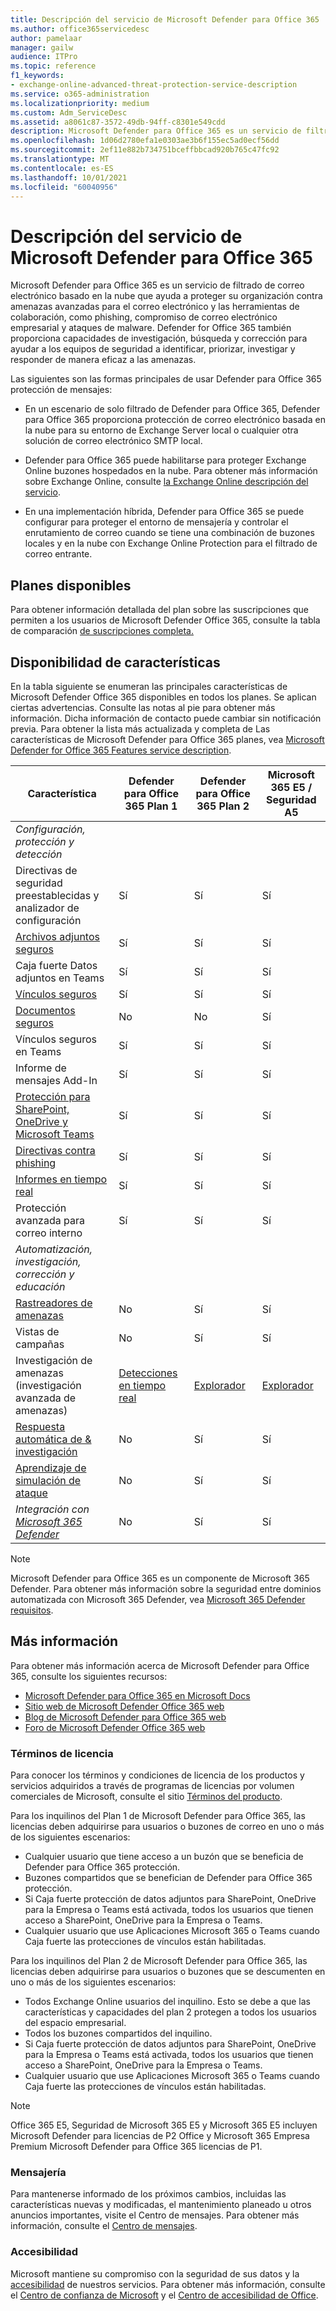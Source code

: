 ```yaml
---
title: Descripción del servicio de Microsoft Defender para Office 365
ms.author: office365servicedesc
author: pamelaar
manager: gailw
audience: ITPro
ms.topic: reference
f1_keywords:
- exchange-online-advanced-threat-protection-service-description
ms.service: o365-administration
ms.localizationpriority: medium
ms.custom: Adm_ServiceDesc
ms.assetid: a8061c87-3572-49db-94ff-c8301e549cdd
description: Microsoft Defender para Office 365 es un servicio de filtrado de correo electrónico basado en la nube que ayuda a proteger su organización contra malware y virus desconocidos al proporcionar una protección sólida de día cero e incluye características para proteger su organización de vínculos dañinos en tiempo real.
ms.openlocfilehash: 1d06d2780efa1e0303ae3b6f155ec5ad0ecf56dd
ms.sourcegitcommit: 2ef11e882b734751bceffbbcad920b765c47fc92
ms.translationtype: MT
ms.contentlocale: es-ES
ms.lasthandoff: 10/01/2021
ms.locfileid: "60040956"
---
```

# <a name="microsoft-defender-for-office-365-service-description"></a>Descripción del servicio de Microsoft Defender para Office 365

Microsoft Defender para Office 365 es un servicio de filtrado de correo electrónico basado en la nube que ayuda a proteger su organización contra amenazas avanzadas para el correo electrónico y las herramientas de colaboración, como phishing, compromiso de correo electrónico empresarial y ataques de malware. Defender for Office 365 también proporciona capacidades de investigación, búsqueda y corrección para ayudar a los equipos de seguridad a identificar, priorizar, investigar y responder de manera eficaz a las amenazas.

Las siguientes son las formas principales de usar Defender para Office 365 protección de mensajes:

- En un escenario de solo filtrado de Defender para Office 365, Defender para Office 365 proporciona protección de correo electrónico basada en la nube para su entorno de Exchange Server local o cualquier otra solución de correo electrónico SMTP local.

- Defender para Office 365 puede habilitarse para proteger Exchange Online buzones hospedados en la nube. Para obtener más información sobre Exchange Online, consulte [la Exchange Online descripción del servicio](exchange-online-service-description/exchange-online-service-description.md).

- En una implementación híbrida, Defender para Office 365 se puede configurar para proteger el entorno de mensajería y controlar el enrutamiento de correo cuando se tiene una combinación de buzones locales y en la nube con Exchange Online Protection para el filtrado de correo entrante.

## <a name="available-plans"></a>Planes disponibles

Para obtener información detallada del plan sobre las suscripciones que permiten a los usuarios de Microsoft Defender Office 365, consulte la tabla de comparación [de suscripciones completa.](https://go.microsoft.com/fwlink/?linkid=2139145)

## <a name="feature-availability"></a>Disponibilidad de características

En la tabla siguiente se enumeran las principales características de Microsoft Defender Office 365 disponibles en todos los planes. Se aplican ciertas advertencias. Consulte las notas al pie para obtener más información. Dicha información de contacto puede cambiar sin notificación previa. Para obtener la lista más actualizada y completa de Las características de Microsoft Defender para Office 365 planes, vea [Microsoft Defender for Office 365 Features service description](microsoft-defender-for-office-365-features.md).

| Característica | Defender para Office 365 Plan 1 | Defender para Office 365 Plan 2 | Microsoft 365 E5 / Seguridad A5 |
|---------|--------------------------------|--------------------------------|--------------------------------|
| *Configuración, protección y detección* | | | |
| Directivas de seguridad preestablecidas y analizador de configuración | Sí | Sí | Sí |
| [Archivos adjuntos seguros](microsoft-defender-for-office-365-features.md#safe-attachments) | Sí | Sí | Sí |
| Caja fuerte Datos adjuntos en Teams | Sí | Sí | Sí |
| [Vínculos seguros](microsoft-defender-for-office-365-features.md#safe-links) | Sí | Sí | Sí |
| [Documentos seguros](microsoft-defender-for-office-365-features.md#safe-documents) | No | No | Sí |
| Vínculos seguros en Teams | Sí | Sí | Sí |
| Informe de mensajes Add-In | Sí | Sí | Sí |
| [Protección para SharePoint, OneDrive y Microsoft Teams](microsoft-defender-for-office-365-features.md#protection-for-sharepoint-onedrive-and-microsoft-teams) | Sí | Sí | Sí |
| [Directivas contra phishing](microsoft-defender-for-office-365-features.md#anti-phishing-policies) | Sí | Sí | Sí |
| [Informes en tiempo real](microsoft-defender-for-office-365-features.md#real-time-reports) | Sí | Sí | Sí |
| Protección avanzada para correo interno | Sí | Sí | Sí |
| *Automatización, investigación, corrección y educación* | | | |
| [Rastreadores de amenazas](microsoft-defender-for-office-365-features.md#threat-trackers) | No | Sí | Sí |
| Vistas de campañas | No | Sí | Sí |
| Investigación de amenazas (investigación avanzada de amenazas) | [Detecciones en tiempo real](microsoft-defender-for-office-365-features.md#real-time-detections) | [Explorador](microsoft-defender-for-office-365-features.md#threat-explorer) | [Explorador](microsoft-defender-for-office-365-features.md#threat-explorer) |
| [Respuesta automática de & investigación](microsoft-defender-for-office-365-features.md#automated-investigation--response) | No | Sí | Sí |
| [Aprendizaje de simulación de ataque](microsoft-defender-for-office-365-features.md#attack-simulation-training) | No | Sí | Sí |
| *Integración con [Microsoft 365 Defender](/microsoft-365/security/defender/microsoft-365-defender)* | No | Sí | Sí |

> [!NOTE]
> Microsoft Defender para Office 365 es un componente de Microsoft 365 Defender. Para obtener más información sobre la seguridad entre dominios automatizada con Microsoft 365 Defender, vea [Microsoft 365 Defender requisitos](/microsoft-365/security/mtp/prerequisites).

## <a name="learn-more"></a>Más información

Para obtener más información acerca de Microsoft Defender para Office 365, consulte los siguientes recursos:

- [Microsoft Defender para Office 365 en Microsoft Docs](/microsoft-365/security/office-365-security/defender-for-office-365)
- [Sitio web de Microsoft Defender Office 365 web](https://www.microsoft.com/security/business/threat-protection/office-365-defender)
- [Blog de Microsoft Defender para Office 365 web](https://techcommunity.microsoft.com/t5/microsoft-defender-for-office/bg-p/MicrosoftDefenderforOffice365Blog)
- [Foro de Microsoft Defender Office 365 web](https://techcommunity.microsoft.com/t5/microsoft-defender-for-office/bd-p/MicrosoftDefenderforOffice365)

### <a name="licensing-terms"></a>Términos de licencia

Para conocer los términos y condiciones de licencia de los productos y servicios adquiridos a través de programas de licencias por volumen comerciales de Microsoft, consulte el sitio [Términos del producto](https://www.microsoft.com/licensing/terms/).

Para los inquilinos del Plan 1 de Microsoft Defender para Office 365, las licencias deben adquirirse para usuarios o buzones de correo en uno o más de los siguientes escenarios:

- Cualquier usuario que tiene acceso a un buzón que se beneficia de Defender para Office 365 protección.
- Buzones compartidos que se benefician de Defender para Office 365 protección.
- Si Caja fuerte protección de datos adjuntos para SharePoint, OneDrive para la Empresa o Teams está activada, todos los usuarios que tienen acceso a SharePoint, OneDrive para la Empresa o Teams.
- Cualquier usuario que use Aplicaciones Microsoft 365 o Teams cuando Caja fuerte las protecciones de vínculos están habilitadas.

Para los inquilinos del Plan 2 de Microsoft Defender para Office 365, las licencias deben adquirirse para usuarios o buzones que se descumenten en uno o más de los siguientes escenarios:

- Todos Exchange Online usuarios del inquilino. Esto se debe a que las características y capacidades del plan 2 protegen a todos los usuarios del espacio empresarial.
- Todos los buzones compartidos del inquilino.
- Si Caja fuerte protección de datos adjuntos para SharePoint, OneDrive para la Empresa o Teams está activada, todos los usuarios que tienen acceso a SharePoint, OneDrive para la Empresa o Teams.
- Cualquier usuario que use Aplicaciones Microsoft 365 o Teams cuando Caja fuerte las protecciones de vínculos están habilitadas.

> [!NOTE]
> Office 365 E5, Seguridad de Microsoft 365 E5 y Microsoft 365 E5 incluyen Microsoft Defender para licencias de P2 Office y Microsoft 365 Empresa Premium Microsoft Defender para Office 365 licencias de P1.

### <a name="messaging"></a>Mensajería 

Para mantenerse informado de los próximos cambios, incluidas las características nuevas y modificadas, el mantenimiento planeado u otros anuncios importantes, visite el Centro de mensajes. Para obtener más información, consulte el [Centro de mensajes](/microsoft-365/admin/manage/message-center).

### <a name="accessibility"></a>Accesibilidad

Microsoft mantiene su compromiso con la seguridad de sus datos y la [accesibilidad](https://www.microsoft.com/trust-center/compliance/accessibility) de nuestros servicios. Para obtener más información, consulte el [Centro de confianza de Microsoft](https://www.microsoft.com/trust-center) y el [Centro de accesibilidad de Office](https://support.office.com/article/ecab0fcf-d143-4fe8-a2ff-6cd596bddc6d).
